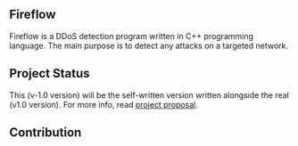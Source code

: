 ## Fireflow

Fireflow is a DDoS detection program written in C++ programming language. The main purpose is to detect any attacks on a targeted network.

## Project Status

This (v-1.0 version) will be the self-written version written alongside the real (v1.0 version). For more info, read [project proposal](https://github.com/sanebinary/fireflow/blob/master/docs/projectproposal.md).

## Contribution

